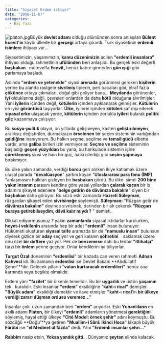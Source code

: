 ```yaml
---
title: "Siyaset Erdem istiyor"
date: "2006-11-07"
categories: 
  - Baş Yazı
---
```


![platon.jpg](/uploads/2006/11/platon.jpg)Büyük **devlet adamı** olduğu ölümünden sonra anlaşılan **Bülent Ecevit'in** kaybı ülkede bir **gerçeği** ortaya çıkardı. Türk siyasetinin **erdemli isimlere** ihtiyacı var...

Siyasetimizin, yaşamımızın, **kamu düzenimizin** acilen **"erdemli insanlara"** ihtiyacı olduğu rahmetlinin **ufûlünden** beri anlaşıldı. Bu gerçek eski değerli **başbakan**   müteveffa **Ecevit,** henüz kabre girmeden **gün ışığı** gibi parlamaya başladı.

Aslında **"erdem ve yetenekle"** siyasi **arenada** görünmesi gereken **kişilerin** yerine bu alanda rastgele **sivrilmiş** tiplerin, peri bacaları gibi, etraf fazla **çökünce** ortaya çıkmaları, doğal gibi geliyor bana... **Meydanda** görünenler, **iyi** olduklarına değil, çevreleri onlardan da daha **kötü** olduğuna sivrilmişler. Yâni **iyilerin** içinden değil, **kötülerin** içinden ayıklanarak gelmişler. **Kötülerin** en iyisi **görüntüsü** taşıyorlar. **Ülke,** iyilerin içinden **kötüleri** saf dışı ederek **siyasal erke** ulaşacak yerde, **kötülerin** içinden zorlukla **iyileri** bularak **politik güç** kazanmaya çalışıyor.

Bu **sosyo-politik** olayın, on yıllardır gelişmeyen, kasten **geliştirilmeyen**, aralıksız değiştirilen, durmaksızın **örselenen** bir seçim sisteminin varlığından **geldiğine** inanıyorum. Bu halkın seçme, seçilme ve **temsil gücü** elbette vardır, ama **galiba** birileri izin vermiyorlar. **Seçme ve seçilme** sisteminin başladığı **geçen yüzyıldan** bu yana, bu harikulade sistemin içine **çöreklenmiş** sinsi ve hain bir güç, halkı istediği gibi **seçim yapmaya** bırakmıyor.  

Bu ülke yakın zamanda, verdiği **borcu** geri alırken ikiye katlamak üzere ulusal parada **"devalüasyon**" şartını koyan "**Uluslararası para fonu (İMF)** "anlaşmasını halktan gizleyen bir **başbakan** gördü. Bu ülke  şimdi **200 bine yakın insanın** parasını kendine göre yasal yollardan **çalarak kaçan** bir iş adamını şikayet edenlere "**belge getirin de dâvânıza bakalım"** diyen bir **başbakan** daha görüyor. Bu sözü eski zamanda **Hazreti Süleyman**, rüzgardan şikayet eden **sivrisineğe** söylemişti. **Süleyman:** "Rüzgarı getir de **dâvânıza bakalım"** deyince sivrisinek, derinden bir ah çekerek **"Rüzgarı buraya getirebilseydim, dâvâ kalır mıydı ?** " demişti.

Dikkat ediyormusunuz ? yakın **zamanlarda** siyasal iktidarlar kurulurken, **heyet-i vekilenin** arasında hep bir adet **"erdemli"** insan bulunuyor. Hükümeti oluşturan **siyasal taife** aramızda bir de **"namuslu insan"** bulunsun diyerek gizlice bir **aday** seçiyor ve geri kalanın **şöhretini**    saklamak üzere onu özel **bir deftere** yazıyor. Pek de **benzemese** dahi bu tedbir **"ittihatçı"** tarzı bir **önlem** yerine geçiyor. Onlar kendilerini iyi biliyorlar.

**Turgut Özal** döneminin **"erdemlisi**" bir kazada can veren rahmetli **Adnan Kahveci** idi. Bu zamanın **erdemlisi** ise Devlet Bakanı **Abdüllatif Şener'**dir. Gelecek yılların "**vatan kurtaracak erdemlileri"** henüz ana karnında veya beşikte olmalıdır.  

Erdem yâni **"fazilet**" bir ülkenin temelidir. Bu bir **uygarlık** ve üstün **yaşamın** tek   kuralıdır. Eski insanlar **"erdem"** eksikliğine "**kaht-ı rical"** demişler. **"Büyük adam"** eksikliği demektir ve ilave etmişler **"kaht-ı rical**'in **bir ülkeye verdiği zararı düşman ordusu veremez..."**  

İnsanlar çok  uzun zamandan beri **"erdem"** arıyorlar. Eski **Yunanlıların** en akıllı adamı **Platon,** bir ülkeyi **"erdemli**" adamların yönetmesi **gerektiğini** söylemiş, hayal ettiği ülkeye **"Cité Model: örnek şehir"** adını koymuştu. Bu sözcüğü **Doğu'**ya getiren **"Muallim-i Sânî: İkinci Hoca"** lâkaplı büyük **Fârâbî** ise **"el Medinet ül fâzıla"** dedi. Yâni **"Erdemli insanlar şehri..."**

**Rabbim** nasip etsin, **Yoksa yandık gitti**... Dünyamız **şeytan** elinde kalacak.
